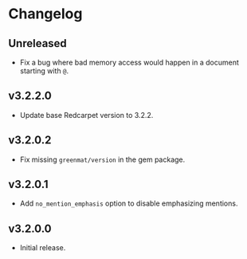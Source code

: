 # Changelog

## Unreleased

* Fix a bug where bad memory access would happen in a document starting with `@`.

## v3.2.2.0

* Update base Redcarpet version to 3.2.2.

## v3.2.0.2

* Fix missing `greenmat/version` in the gem package.

## v3.2.0.1

* Add `no_mention_emphasis` option to disable emphasizing mentions.

## v3.2.0.0

* Initial release.
